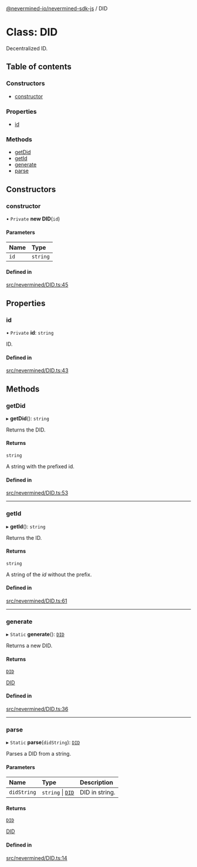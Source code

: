 [@nevermined-io/nevermined-sdk-js](../code-reference.md) / DID

# Class: DID

Decentralized ID.

## Table of contents

### Constructors

- [constructor](DID.md#constructor)

### Properties

- [id](DID.md#id)

### Methods

- [getDid](DID.md#getdid)
- [getId](DID.md#getid)
- [generate](DID.md#generate)
- [parse](DID.md#parse)

## Constructors

### constructor

• `Private` **new DID**(`id`)

#### Parameters

| Name | Type |
| :------ | :------ |
| `id` | `string` |

#### Defined in

[src/nevermined/DID.ts:45](https://github.com/nevermined-io/sdk-js/blob/cc34aea/src/nevermined/DID.ts#L45)

## Properties

### id

• `Private` **id**: `string`

ID.

#### Defined in

[src/nevermined/DID.ts:43](https://github.com/nevermined-io/sdk-js/blob/cc34aea/src/nevermined/DID.ts#L43)

## Methods

### getDid

▸ **getDid**(): `string`

Returns the DID.

#### Returns

`string`

A string with the prefixed id.

#### Defined in

[src/nevermined/DID.ts:53](https://github.com/nevermined-io/sdk-js/blob/cc34aea/src/nevermined/DID.ts#L53)

___

### getId

▸ **getId**(): `string`

Returns the ID.

#### Returns

`string`

A string of the _id_ without the prefix.

#### Defined in

[src/nevermined/DID.ts:61](https://github.com/nevermined-io/sdk-js/blob/cc34aea/src/nevermined/DID.ts#L61)

___

### generate

▸ `Static` **generate**(): [`DID`](DID.md)

Returns a new DID.

#### Returns

[`DID`](DID.md)

[DID](DID.md)

#### Defined in

[src/nevermined/DID.ts:36](https://github.com/nevermined-io/sdk-js/blob/cc34aea/src/nevermined/DID.ts#L36)

___

### parse

▸ `Static` **parse**(`didString`): [`DID`](DID.md)

Parses a DID from a string.

#### Parameters

| Name | Type | Description |
| :------ | :------ | :------ |
| `didString` | `string` \| [`DID`](DID.md) | DID in string. |

#### Returns

[`DID`](DID.md)

[DID](DID.md)

#### Defined in

[src/nevermined/DID.ts:14](https://github.com/nevermined-io/sdk-js/blob/cc34aea/src/nevermined/DID.ts#L14)
